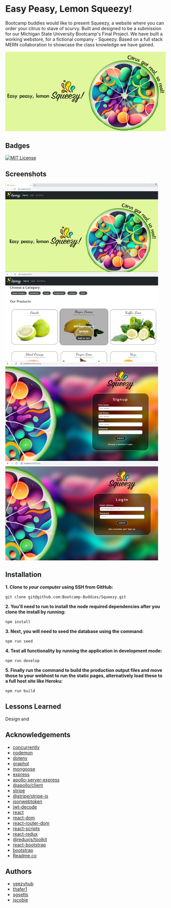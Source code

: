 
# Easy Peasy, Lemon Squeezy!

Bootcamp buddies would like to present Squeezy, a website where you can order your citrus to stave of scurvy. Built and designed to be a submission for our Michigan State University Bootcamp's Final Project. We have built a working webstore, for a fictional company - Squeezy. Based on a full stack MERN collaboration to showcase the class knowledge we have gained.


![Logo](./client/public/readme-images/logo.PNG)

## Badges
[![MIT License](https://img.shields.io/badge/License-MIT-green.svg)](https://choosealicense.com/licenses/mit/)

## Screenshots
![App Screenshot Main](./client/public/readme-images/main.PNG) ![App Screenshot Products](./client/public/readme-images/products.PNG)<br>
![App Screenshot Signup](./client/public/readme-images/signup.PNG) ![App Screenshot Login](./client/public/readme-images/login.PNG)<br>

## Installation
**1. Clone to ***your computer*** using SSH from GitHub:**
```
git clone git@github.com:Bootcamp-Buddies/Squeezy.git
```
**2. You'll need to run to install the node required dependencies after you clone the install by running:**
```
npm install
```
**3. Next, you will need to seed the database using the command:**
```
npm run seed
```
**4. Test all functionality by running the application in development mode:**
```
npm run develop
```
**5. Finally run the command to build the production output files and move those to your webhost to run the static pages, alternatively load these to a full host site like Heroku:**
```
npm run build
```
    
## Lessons Learned
Design and 


## Acknowledgements
 - [concurrently](https://www.npmjs.com/package/concurrently)
 - [nodemon](https://www.npmjs.com/package/nodemon)
 - [dotenv](https://www.npmjs.com/package/dotenv)
 - [graphql](https://www.npmjs.com/package/graphql)
 - [mongoose](https://www.npmjs.com/package/mongoose)
 - [express](https://www.npmjs.com/package/express)
 - [apollo-server-express](https://www.npmjs.com/package/apollo-server-express)
 - [@apollo/client](https://www.npmjs.com/package/@apollo/client)
 - [stripe](https://www.npmjs.com/package/stripe)
 - [@stripe/stripe-js](https://www.npmjs.com/package/@stripe/stripe-js)
 - [jsonwebtoken](https://www.npmjs.com/package/jsonwebtoken)
 - [jwt-decode](https://www.npmjs.com/package/jwt-decode)
 - [react](https://www.npmjs.com/package/react)
 - [react-dom](https://www.npmjs.com/package/react-dom)
 - [react-router-dom](https://www.npmjs.com/package/react-router-dom)
 - [react-scripts](https://www.npmjs.com/package/react-scripts)
 - [react-redux](https://www.npmjs.com/package/react-redux)
 - [@reduxjs/toolkit](https://www.npmjs.com/package/@reduxjs/toolkit)
 - [react-bootstrap](https://www.npmjs.com/package/react-bootstrap)
 - [bootstrap](https://www.npmjs.com/package/bootstrap)
 - [Readme.co](https://readme.so/editor)

## Authors
- [yeezyhub](https://github.com/yeezyhub)
- [thafer1](https://github.com/thafer1)
- [sgsetts](https://github.com/sgsetts)
- [jscobie](https://github.com/jscobie)


